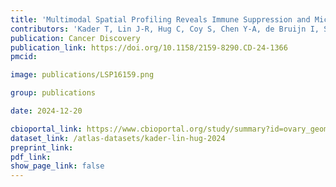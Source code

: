 ```yaml
---
title: 'Multimodal Spatial Profiling Reveals Immune Suppression and Microenvironment Remodeling in Fallopian Tube Precursors to High-Grade Serous Ovarian Carcinoma'
contributors: 'Kader T, Lin J-R, Hug C, Coy S, Chen Y-A, de Bruijn I, Shih N, Jung, E, ... Santagata S'
publication: Cancer Discovery
publication_link: https://doi.org/10.1158/2159-8290.CD-24-1366
pmcid:

image: publications/LSP16159.png

group: publications

date: 2024-12-20

cbioportal_link: https://www.cbioportal.org/study/summary?id=ovary_geomx_gray_foundation_2024
dataset_link: /atlas-datasets/kader-lin-hug-2024
preprint_link:
pdf_link:
show_page_link: false
---
```

